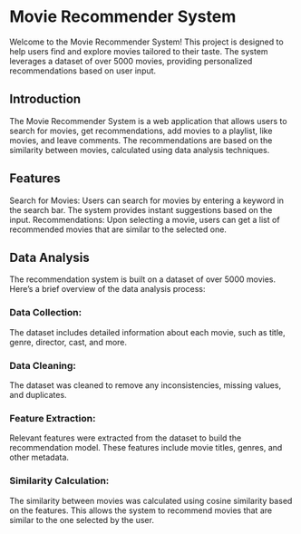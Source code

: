 # **Movie Recommender System**

Welcome to the Movie Recommender System! This project is designed to help users find and explore movies tailored to their taste. The system leverages a dataset of over 5000 movies, providing personalized recommendations based on user input.

## Introduction
The Movie Recommender System is a web application that allows users to search for movies, get recommendations, add movies to a playlist, like movies, and leave comments. The recommendations are based on the similarity between movies, calculated using data analysis techniques.

## Features
Search for Movies: Users can search for movies by entering a keyword in the search bar. The system provides instant suggestions based on the input.
Recommendations: Upon selecting a movie, users can get a list of recommended movies that are similar to the selected one.

## Data Analysis
The recommendation system is built on a dataset of over 5000 movies. Here’s a brief overview of the data analysis process:

### Data Collection: 
The dataset includes detailed information about each movie, such as title, genre, director, cast, and more.
### Data Cleaning: 
The dataset was cleaned to remove any inconsistencies, missing values, and duplicates.
### Feature Extraction:
Relevant features were extracted from the dataset to build the recommendation model. These features include movie titles, genres, and other metadata.
### Similarity Calculation:
The similarity between movies was calculated using cosine similarity based on the features. This allows the system to recommend movies that are similar to the one selected by the user.
